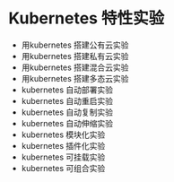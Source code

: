 
# Kubernetes 特性实验
 * 用kubernetes 搭建公有云实验
 * 用kubernetes 搭建私有云实验
 * 用kubernetes 搭建混合云实验
 * 用kubernetes 搭建多态云实验
 * kubernetes 自动部署实验
 * kubernetes 自动重启实验
 * kubernetes 自动复制实验
 * kubernetes 自动伸缩实验
 * kubernetes 模块化实验
 * kubernetes 插件化实验
 * kubernetes 可挂载实验
 * kubernetes 可组合实验
 
 
 
